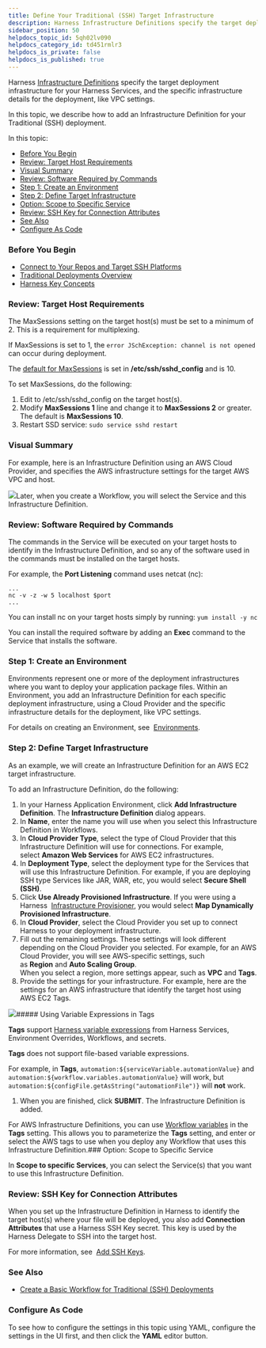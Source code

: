 ```yaml
---
title: Define Your Traditional (SSH) Target Infrastructure
description: Harness Infrastructure Definitions specify the target deployment infrastructure for your Harness Services, and the specific infrastructure details for the deployment, like VPC settings. In this topic…
sidebar_position: 50
helpdocs_topic_id: 5qh02lv090
helpdocs_category_id: td451rmlr3
helpdocs_is_private: false
helpdocs_is_published: true
---
```


Harness [Infrastructure Definitions](/article/v3l3wqovbe-infrastructure-definitions) specify the target deployment infrastructure for your Harness Services, and the specific infrastructure details for the deployment, like VPC settings.

In this topic, we describe how to add an Infrastructure Definition for your Traditional (SSH) deployment.

In this topic:

* [Before You Begin](#before_you_begin)
* [Review: Target Host Requirements](#review_target_host_requirements)
* [Visual Summary](#visual_summary)
* [Review: Software Required by Commands](#review_software_required_by_commands)
* [Step 1: Create an Environment](#step_1_create_an_environment)
* [Step 2: Define Target Infrastructure](#step_2_define_target_infrastructure)
* [Option: Scope to Specific Service](#option_scope_to_specific_service)
* [Review: SSH Key for Connection Attributes](#review_ssh_key_for_connection_attributes)
* [See Also](#see_also)
* [Configure As Code](#configure_as_code)

### Before You Begin

* [Connect to Your Repos and Target SSH Platforms](/article/mk5pjqyugc-connect-to-your-target-ssh-platform)
* [Traditional Deployments Overview](/article/6pwni5f9el-traditional-deployments-overview)
* [Harness Key Concepts](/article/4o7oqwih6h-harness-key-concepts)

### Review: Target Host Requirements

The MaxSessions setting on the target host(s) must be set to a minimum of 2. This is a requirement for multiplexing.

If MaxSessions is set to 1, the `error JSchException: channel is not opened` can occur during deployment.

The [default for MaxSessions](https://linux.die.net/man/5/sshd_config) is set in **/etc/ssh/sshd\_config** and is 10.

To set MaxSessions, do the following:

1. Edit to /etc/ssh/sshd\_config on the target host(s).
2. Modify **MaxSessions 1** line and change it to **MaxSessions 2** or greater. The default is **MaxSessions 10**.
3. Restart SSD service: `sudo service sshd restart`

### Visual Summary

For example, here is an Infrastructure Definition using an AWS Cloud Provider, and specifies the AWS infrastructure settings for the target AWS VPC and host.

![](https://files.helpdocs.io/kw8ldg1itf/articles/5qh02lv090/1598467538811/image.png)Later, when you create a Workflow, you will select the Service and this Infrastructure Definition.

### Review: Software Required by Commands

The commands in the Service will be executed on your target hosts to identify in the Infrastructure Definition, and so any of the software used in the commands must be installed on the target hosts.

For example, the **Port Listening** command uses netcat (nc):


```
...  
nc -v -z -w 5 localhost $port  
...
```
You can install nc on your target hosts simply by running: `yum install -y nc`

You can install the required software by adding an **Exec** command to the Service that installs the software.

### Step 1: Create an Environment

Environments represent one or more of the deployment infrastructures where you want to deploy your application package files. Within an Environment, you add an Infrastructure Definition for each specific deployment infrastructure, using a Cloud Provider and the specific infrastructure details for the deployment, like VPC settings.

For details on creating an Environment, see  [Environments](https://docs.harness.io/article/n39w05njjv-environment-configuration).

### Step 2: Define Target Infrastructure

As an example, we will create an Infrastructure Definition for an AWS EC2 target infrastructure.

To add an Infrastructure Definition, do the following:

1. In your Harness Application Environment, click **Add Infrastructure Definition**. The **Infrastructure Definition** dialog appears.
2. In **Name**, enter the name you will use when you select this Infrastructure Definition in Workflows.
3. In **Cloud Provider Type**, select the type of Cloud Provider that this Infrastructure Definition will use for connections. For example, select **Amazon Web Services** for AWS EC2 infrastructures.
4. In **Deployment Type**, select the deployment type for the Services that will use this Infrastructure Definition. For example, if you are deploying SSH type Services like JAR, WAR, etc, you would select **Secure Shell (SSH)**.
5. Click **Use Already Provisioned Infrastructure**. If you were using a Harness  [Infrastructure Provisioner](https://docs.harness.io/article/o22jx8amxb-add-an-infra-provisioner), you would select **Map Dynamically Provisioned Infrastructure**.
6. In **Cloud Provider**, select the Cloud Provider you set up to connect Harness to your deployment infrastructure.
7. Fill out the remaining settings. These settings will look different depending on the Cloud Provider you selected. For example, for an AWS Cloud Provider, you will see AWS-specific settings, such as **Region** and **Auto Scaling Group**.  
When you select a region, more settings appear, such as **VPC** and **Tags**.
8. Provide the settings for your infrastructure. For example, here are the settings for an AWS infrastructure that identify the target host using AWS EC2 Tags.

![](https://files.helpdocs.io/kw8ldg1itf/articles/5qh02lv090/1598479848566/image.png)##### Using Variable Expressions in Tags

**Tags** support [Harness variable expressions](/article/9dvxcegm90-variables) from Harness Services, Environment Overrides, Workflows, and secrets.

**Tags** does not support file-based variable expressions.

For example, in **Tags**, `automation:${serviceVariable.automationValue}` and `automation:${workflow.variables.automationValue}` will work, but `automation:${configFile.getAsString("automationFile")}` will **not** work.

1. When you are finished, click **SUBMIT**. The Infrastructure Definition is added.

For AWS Infrastructure Definitions, you can use [Workflow variables](/article/766iheu1bk-add-workflow-variables-new-template) in the **Tags** setting. This allows you to parameterize the **Tags** setting, and enter or select the AWS tags to use when you deploy any Workflow that uses this Infrastructure Definition.### Option: Scope to Specific Service

In **Scope to specific Services**, you can select the Service(s) that you want to use this Infrastructure Definition.

### Review: SSH Key for Connection Attributes

When you set up the Infrastructure Definition in Harness to identify the target host(s) where your file will be deployed, you also add **Connection Attributes** that use a Harness SSH Key secret. This key is used by the Harness Delegate to SSH into the target host.

For more information, see  [Add SSH Keys](/article/gsp4s7abgc-add-ssh-keys).

### See Also

* [Create a Basic Workflow for Traditional (SSH) Deployments](/article/8zff5k2frj-create-a-basic-workflow-for-traditional-ssh-deployments)

### Configure As Code

To see how to configure the settings in this topic using YAML, configure the settings in the UI first, and then click the **YAML** editor button.

